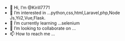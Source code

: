 - 👋 Hi, I’m @Kirill7771
- 👀 I’m interested in ...python,сss,html,Laravel,php,Node Js,Yii2,Vue,Flask.
- 🌱 I’m currently learning ...selenium
- 💞️ I’m looking to collaborate on ...
- 📫 How to reach me ...

<!---
Kirill7771/Kirill7771 is a ✨ special ✨ repository because its `README.md` (this file) appears on your GitHub profile.
You can click the Preview link to take a look at your changes.
--->
